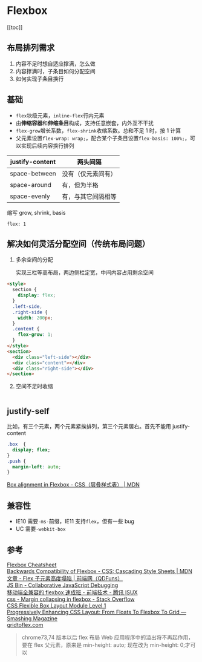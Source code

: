# Flexbox

[[toc]]

## 布局排列需求

1. 内容不足时想自适应撑满，怎么做
2. 内容撑满时，子条目如何分配空间
3. 如何实现子条目换行

## 基础
- `flex`块级元素，`inline-flex`行内元素
- 由**伸缩容器**和**伸缩条目**构成，支持任意嵌套，内外互不干扰
- `flex-grow`增长系数，`flex-shrink`收缩系数。总和不足 1 时，按 1 计算
- 父元素设置`flex-wrap: wrap;`，配合某个子条目设置`flex-basis: 100%;`，可以实现后续内容换行排列

| justify-content | 两头间隔           |
| --------------- | ------------------ |
| space-between   | 没有（仅元素间有） |
| space-around    | 有，但为半格       |
| space-evenly    | 有，与其它间隔相等 |

缩写 grow, shrink, basis

```
flex: 1
```

## 解决如何灵活分配空间（传统布局问题）

1. 多余空间的分配

   实现三栏等高布局，两边侧栏定宽，中间内容占用剩余空间

```html
<style>
  section {
    display: flex;
  }
  .left-side,
  .right-side {
    width: 200px;
  }
  .content {
    flex-grow: 1;
  }
</style>
<section>
  <div class="left-side"></div>
  <div class="content"></div>
  <div class="right-side"></div>
</section>
```

2. 空间不足时收缩

```

```

## justify-self

比如，有三个元素，两个元素紧挨排列，第三个元素居右。首先不能用 justify-content

```css
.box  {
  display; flex;
}
.push {
  margin-left: auto;
}
```

[Box alignment in Flexbox - CSS（层叠样式表） | MDN](https://developer.mozilla.org/zh-CN/docs/Web/CSS/CSS_Box_Alignment/Box_Alignment_in_Flexbox)

## 兼容性

- IE10 需要`-ms-`前缀，IE11 支持`flex`，但有一些 bug
- UC 需要`-webkit-box`

## 参考

[Flexbox Cheatsheet](http://yoksel.github.io/flex-cheatsheet/)  
[Backwards Compatibility of Flexbox - CSS: Cascading Style Sheets | MDN](https://developer.mozilla.org/en-US/docs/Web/CSS/CSS_Flexible_Box_Layout/Backwards_Compatibility_of_Flexbox#Status_in_browsers)  
[文章 - Flex 子元素高度塌陷 | 前端网（QDFuns）](https://www.qdfuns.com/article/25669/87bd5567ba0af95f5ad0064bf36b7139.html)  
[JS Bin - Collaborative JavaScript Debugging](http://jsbin.com/mesivil/edit?html,css,output)  
[移动端全兼容的 flexbox 速成班 - 前端技术 - 腾讯 ISUX](https://isux.tencent.com/flexbox.html)  
[css - Margin collapsing in flexbox - Stack Overflow](https://stackoverflow.com/a/43882888/5657916)  
[CSS Flexible Box Layout Module Level 1](https://www.w3.org/TR/css-flexbox-1/#flex-containers)  
[Progressively Enhancing CSS Layout: From Floats To Flexbox To Grid — Smashing Magazine](https://www.smashingmagazine.com/2017/07/enhancing-css-layout-floats-flexbox-grid/)  
[gridtoflex.com](https://www.gridtoflex.com/)

> chrome73,74 版本以后 flex 布局 Web 应用程序中的溢出将不再起作用，要在 flex 父元素，原来是 min-height: auto; 现在改为 min-height: 0;才可以

